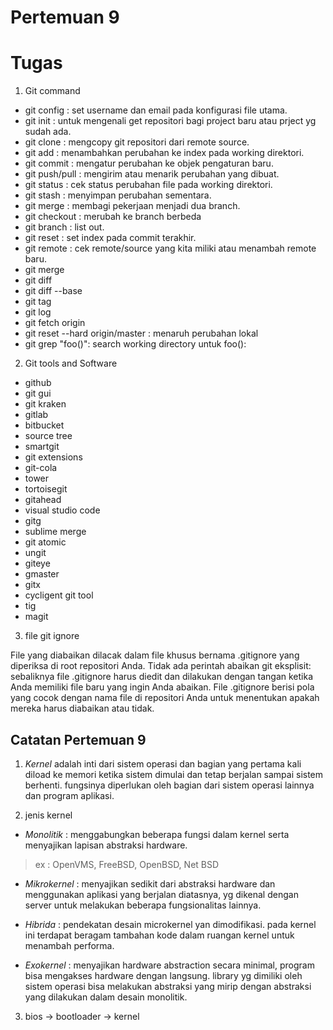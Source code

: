 # Pertemuan 9

# Tugas

1. Git command

- git config : set username dan email pada konfigurasi file utama.
- git init : untuk mengenali get repositori bagi project baru atau prject yg sudah ada.     
- git clone : mengcopy git repositori dari remote source.
- git add : menambahkan perubahan ke index pada working direktori.
- git commit : mengatur perubahan ke objek pengaturan baru.
- git push/pull : mengirim atau menarik perubahan yang dibuat.
- git status : cek status perubahan file pada working direktori.
- git stash : menyimpan perubahan sementara.
- git merge : membagi pekerjaan menjadi dua branch. 
- git checkout : merubah ke branch berbeda
- git branch : list out.
- git reset : set index pada commit terakhir.
- git remote : cek remote/source yang kita miliki atau menambah remote baru. 
- git merge
- git diff
- git diff --base
- git tag
- git log
- git fetch origin
- git reset --hard origin/master : menaruh perubahan lokal
- git grep "foo()": search working directory untuk foo():

2. Git tools and Software

- github
- git gui
- git kraken
- gitlab
- bitbucket
- source tree
- smartgit
- git extensions
- git-cola
- tower
- tortoisegit
- gitahead
- visual studio code
- gitg
- sublime merge
- git atomic
- ungit
- giteye
- gmaster
- gitx
- cycligent git tool
- tig
- magit

3. file git ignore

File yang diabaikan dilacak dalam file khusus bernama .gitignore yang diperiksa di root repositori Anda. Tidak ada perintah abaikan git eksplisit: sebaliknya file .gitignore harus diedit dan dilakukan dengan tangan ketika Anda memiliki file baru yang ingin Anda abaikan. File .gitignore berisi pola yang cocok dengan nama file di repositori Anda untuk menentukan apakah mereka harus diabaikan atau tidak.

## Catatan Pertemuan 9

1. *Kernel* adalah inti dari sistem operasi dan bagian yang pertama kali diload ke memori ketika sistem dimulai dan tetap berjalan sampai sistem berhenti. fungsinya diperlukan oleh bagian dari sistem operasi lainnya dan program aplikasi.

2. jenis kernel

- _Monolitik_ : menggabungkan beberapa fungsi dalam kernel serta menyajikan lapisan abstraksi hardware.

 > ex : OpenVMS, FreeBSD, OpenBSD, Net BSD

- _Mikrokernel_  : menyajikan sedikit dari abstraksi hardware dan menggunakan aplikasi yang berjalan diatasnya, yg dikenal dengan server untuk melakukan beberapa fungsionalitas lainnya.


- _Hibrida_ : pendekatan desain microkernel yan dimodifikasi. pada kernel ini terdapat beragam tambahan kode dalam ruangan kernel untuk menambah performa.

- _Exokernel_ : menyajikan hardware abstraction secara minimal, program bisa mengakses hardware dengan langsung. library yg dimiliki oleh sistem operasi bisa melakukan abstraksi yang mirip dengan abstraksi yang dilakukan dalam desain monolitik.

3. bios -> bootloader -> kernel